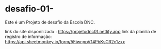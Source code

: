 # desafio-01-
Este é um Projeto de desafio da Escola DNC.

link do site disponilizado : https://projetodnc01.netlify.app
link da planilia de registro de informação: https://api.sheetmonkey.io/form/5FiwnppV14PbKsCR2c1zxx
